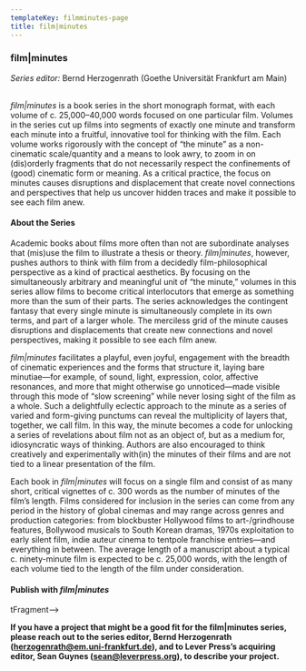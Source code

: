 ```yaml
---
templateKey: filmminutes-page
title: film|minutes
---
```

### film|minutes

*Series editor:* Bernd Herzogenrath (Goethe Universität Frankfurt am Main)

<br>*film|minutes* is a book series in the short monograph format, with each volume of c. 25,000–40,000 words focused on one particular film. Volumes in the series cut up films into segments of exactly one minute and transform each minute into a fruitful, innovative tool for thinking with the film. Each volume works rigorously with the concept of “the minute” as a non-cinematic scale/quantity and a means to look awry, to zoom in on (dis)orderly fragments that do not necessarily respect the confinements of (good) cinematic form or meaning. As a critical practice, the focus on minutes causes disruptions and displacement that create novel connections and perspectives that help us uncover hidden traces and make it possible to see each film anew.

#### **About the Series**

Academic books about films more often than not are subordinate analyses that (mis)use the film to illustrate a thesis or theory. *film|minutes*, however, pushes authors to think with film from a decidedly film-philosophical perspective as a kind of practical aesthetics. By focusing on the simultaneously arbitrary and meaningful unit of “the minute,” volumes in this series allow films to become critical interlocutors that emerge as something more than the sum of their parts. The series acknowledges the contingent fantasy that every single minute is simultaneously complete in its own terms, and part of a larger whole. The merciless grid of the minute causes disruptions and displacements that create new connections and novel perspectives, making it possible to see each film anew.

*film|minutes* facilitates a playful, even joyful, engagement with the breadth of cinematic experiences and the forms that structure it, laying bare minutiae—for example, of sound, light, expression, color, affective resonances, and more that might otherwise go unnoticed—made visible through this mode of “slow screening” while never losing sight of the film as a whole. Such a delightfully eclectic approach to the minute as a series of varied and form-giving punctums can reveal the multiplicity of layers that, together, we call film. In this way, the minute becomes a code for unlocking a series of revelations about film not as an object of, but as a medium for, idiosyncratic ways of thinking. Authors are also encouraged to think creatively and experimentally with(in) the minutes of their films and are not tied to a linear presentation of the film.

Each book in *film|minutes* will focus on a single film and consist of as many short, critical vignettes of c. 300 words as the number of minutes of the film’s length. Films considered for inclusion in the series can come from any period in the history of global cinemas and may range across genres and production categories: from blockbuster Hollywood films to art-/grindhouse features, Bollywood musicals to South Korean dramas, 1970s exploitation to early silent film, indie auteur cinema to tentpole franchise entries—and everything in between. The average length of a manuscript about a typical c. ninety-minute film is expected to be c. 25,000 words, with the length of each volume tied to the length of the film under consideration.

#### **Publish with *film|minutes***

tFragment-->

**If you have a project that might be a good fit for the film|minutes series, please reach out to the series editor, Bernd Herzogenrath ([herzogenrath@em.uni-frankfurt.de](mailto:herzogenrath@em.uni-frankfurt.de)), and to Lever Press’s acquiring editor, Sean Guynes ([sean@leverpress.org](mailto:sean@leverpress.org)), to describe your project.**